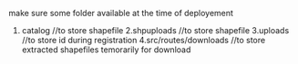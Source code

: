 make sure some folder available at the time of deployement
1. catalog  //to store shapefile
2.shpuploads   //to store shapefile
3.uploads  //to store id during registration
4.src/routes/downloads  //to store extracted shapefiles temorarily for download